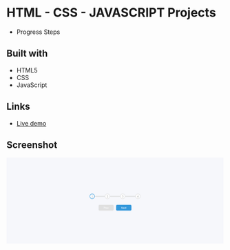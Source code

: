 # HTML - CSS - JAVASCRIPT Projects

- Progress Steps

## Built with

- HTML5
- CSS
- JavaScript

## Links

- [Live demo](https://progressstepsjs.netlify.app/)

## Screenshot

![screenshot](./image/Progress%20Bar.png)
